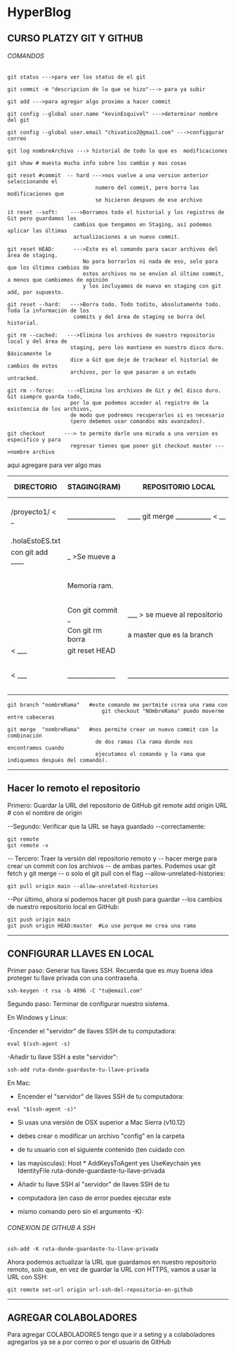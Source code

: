 # HyperBlog

## CURSO PLATZY GIT Y GITHUB

###### COMANDOS
```
git status --->para ver los status de el git

git commit -m "descripcion de lo que se hizo"---> para ya subir

git add --->para agregar algo proximo a hacer commit

git config --global user.name "kevinEsquivel" --->determinar nombre del git

git config --global user.email "chivatico2@gmail.com" --->configgurar correo

git log nombreArchivo ---> historial de todo lo que es  modificaciones

git show # muesta mucha info sobre los cambio y mas cosas 

git reset #commit  -- hard --->nos vuelve a una version anterior seleccionando el 
                            numero del commit, pero borra las modificaciones que 
                            se hicieron despues de ese archivo

it reset --soft:    --->Borramos todo el historial y los registros de Git pero guardamos los 
                     cambios que tengamos en Staging, así podemos aplicar las últimas 
                     actualizaciones a un nuevo commit.

git reset HEAD:      --->Este es el comando para sacar archivos del área de staging. 
                        No para borrarlos ni nada de eso, solo para que los últimos cambios de 
                        estos archivos no se envíen al último commit, a menos que cambiemos de opinión 
                        y los incluyamos de nuevo en staging con git add, por supuesto.

git reset --hard:   --->Borra todo. Todo todito, absolutamente todo. Toda la información de los 
                     commits y del área de staging se borra del historial.

git rm --cached:   --->Elimina los archivos de nuestro repositorio local y del área de 
                    staging, pero los mantiene en nuestro disco duro. Básicamente le 
                    dice a Git que deje de trackear el historial de cambios de estos 
                    archivos, por lo que pasaran a un estado untracked.

git rm --force:    --->Elimina los archivos de Git y del disco duro. Git siempre guarda todo, 
                    por lo que podemos acceder al registro de la existencia de los archivos, 
                    de modo que podremos recuperarlos si es necesario 
                    (pero debemos usar comandos más avanzados).

git checkout      ---> te permite darle una mirada a una version es especifico y para 
                    regresar tienes que poner git checkout master --->nombre archivo
```
aqui agregare para ver algo mas

| DIRECTORIO       |  STAGING(RAM)   |    REPOSITORIO  LOCAL            |                       |  REPOSITORIO REMOTO   |
| ---------------- | --------------- | -------------------------------- | --------------------- | --------------------- |
| /proyecto1/  < _ | _______________ | ____ git merge ___________  < __ | ______ git fetch ____ |                       |
| .holaEstoES.txt  |                 |                                  |                       |                       |
| con git add ____ | _ >Se mueve a   |                                  |                       |                       | 
|                  | Memoria ram.    |                                  | _____ git push ___ >  |                       | 
|                  |Con git commit _ | ___ > se mueve al repositorio    |                       |                       |
|                  | Con git rm borra|   a master que es la branch      |                       |                       |
|            < ___ | git reset HEAD  |                                  |                       |                       |
|            < ___ | _______________ | ________________________________ | ______ git pull _____ |                       |



```
git branch "nombreRama"   #este comando me pertmite ccrea una rama con 
                              git checkout "NOmbreRama" puedo moverme entre cabeceras

git merge  "nombreRama"   #nos permite crear un nuevo commit con la combinación
                            de dos ramas (la rama donde nos encontramos cuando 
                            ejecutamos el comando y la rama que indiquemos después del comando).

```

___________________________________________________________________________
## Hacer lo remoto el repositorio
 Primero: Guardar la URL del repositorio de GitHub
git remote add origin URL # con el nombre de origin


--Segundo: Verificar que la URL se haya guardado
--correctamente:
```
git remote
git remote -v
```
-- Tercero: Traer la versión del repositorio remoto y
-- hacer merge para crear un commit con los archivos
-- de ambas partes. Podemos usar git fetch y git merge
-- o solo el git pull con el flag --allow-unrelated-histories:
```
git pull origin main --allow-unrelated-histories
```
--Por último, ahora sí podemos hacer git push para guardar
--los cambios de nuestro repositorio local en GitHub:
```
git push origin main
git push origin HEAD:master  #Lo use porque me crea una rama 
```
___________________________________________________________________________
## CONFIGURAR LLAVES EN LOCAL
Primer paso: Generar tus llaves SSH. Recuerda que es muy buena idea proteger tu llave privada con una contraseña.
```
ssh-keygen -t rsa -b 4096 -C "tu@email.com"
```
Segundo paso: Terminar de configurar nuestro sistema.

En Windows y Linux:

-Encender el "servidor" de llaves SSH de tu computadora:
```
eval $(ssh-agent -s)
```
-Añadir tu llave SSH a este "servidor":
```
ssh-add ruta-donde-guardaste-tu-llave-privada
```
En Mac:

- Encender el "servidor" de llaves SSH de tu computadora:
```
eval "$(ssh-agent -s)"
```

- Si usas una versión de OSX superior a Mac Sierra (v10.12)
- debes crear o modificar un archivo "config" en la carpeta
- de tu usuario con el siguiente contenido (ten cuidado con
- las mayúsculas):
Host *
        AddKeysToAgent yes
        UseKeychain yes
        IdentityFile ruta-donde-guardaste-tu-llave-privada

- Añadir tu llave SSH al "servidor" de llaves SSH de tu
- computadora (en caso de error puedes ejecutar este
- mismo comando pero sin el argumento -K):

###### CONEXION DE GITHUB A SSH
```
ssh-add -K ruta-donde-guardaste-tu-llave-privada
```
Ahora podemos actualizar la URL que guardamos en nuestro repositorio remoto, solo que, en vez de guardar la URL con HTTPS, vamos a usar la URL con SSH:
```
git remote set-url origin url-ssh-del-repositorio-en-github
```
___________________________________________________________________________
## AGREGAR COLABOLADORES 
Para agregar COLABOLADORES tengo que ir a seting y a colaboladores agregarlos
ya se a por correo o por el usuario de GitHub
